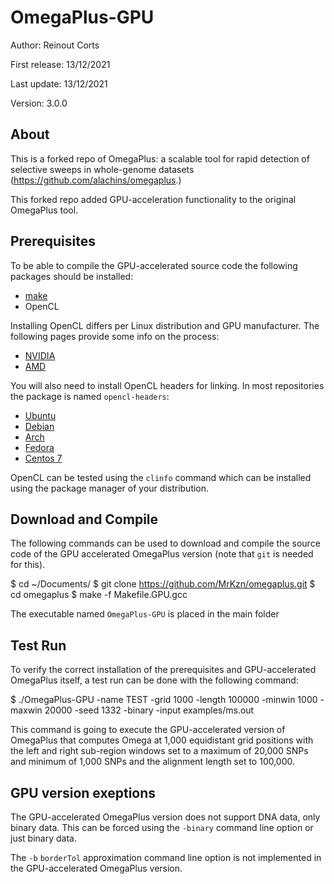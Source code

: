 # OmegaPlus-GPU
Author: Reinout Corts

First release: 13/12/2021

Last update: 13/12/2021

Version: 3.0.0

## About
This is a forked repo of OmegaPlus: a scalable tool for rapid detection of selective sweeps in whole-genome datasets (https://github.com/alachins/omegaplus.)

This forked repo added GPU-acceleration functionality to the original OmegaPlus tool.

## Prerequisites
To be able to compile the GPU-accelerated source code the following packages should be installed:

* [make](https://www.gnu.org/software/make/)
* OpenCL

Installing OpenCL differs per Linux distribution and GPU manufacturer. The following pages provide some info on the process:


* [NVIDIA](https://developer.nvidia.com/opencl)
* [AMD](https://rocmdocs.amd.com/en/latest/Installation_Guide/Installation_new.html)

You will also need to install OpenCL headers for linking. In most repositories the package is named ```opencl-headers```:

* [Ubuntu](https://packages.ubuntu.com/search?keywords=opencl-headers)
* [Debian](https://packages.debian.org/search?keywords=opencl-headers)
* [Arch](https://www.archlinux.org/packages/extra/any/opencl-headers)
* [Fedora](https://fedora.pkgs.org/30/fedora-armhfp/opencl-headers-2.2-4.20190205git49f07d3.fc30.noarch.rpm.html)
* [Centos 7](https://centos.pkgs.org/7/epel-x86_64/opencl-headers-2.2-1.20180306gite986688.el7.noarch.rpm.html)

OpenCL can be tested using the ```clinfo``` command which can be installed using the package manager of your distribution.

## Download and Compile
The following commands can be used to download and compile the source code of the GPU accelerated OmegaPlus version (note that ```git``` is needed for this).

$ cd ~/Documents/
$ git clone https://github.com/MrKzn/omegaplus.git
$ cd omegaplus
$ make -f Makefile.GPU.gcc

The executable named ```OmegaPlus-GPU``` is placed in the main folder

## Test Run
To verify the correct installation of the prerequisites and GPU-accelerated OmegaPlus itself, a test run can be done with the following command:

$ ./OmegaPlus-GPU -name TEST -grid 1000 -length 100000 -minwin 1000 -maxwin 20000 -seed 1332 -binary -input examples/ms.out

This command is going to execute the GPU-accelerated version of OmegaPlus that computes Omega at 1,000 equidistant grid positions with the left and right sub-region windows set to a maximum of 20,000 SNPs and minimum of 1,000 SNPs and the alignment length set to 100,000.

## GPU version exeptions
The GPU-accelerated OmegaPlus version does not support DNA data, only binary data. This can be forced using the ```-binary``` command line option or just binary data.

The ```-b``` ```borderTol``` approximation command line option is not implemented in the GPU-accelerated OmegaPlus version.

